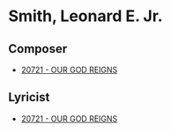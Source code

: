 # Smith, Leonard E.  Jr.

## Composer

- [20721 - OUR GOD REIGNS](/hymns/20721.md)

## Lyricist

- [20721 - OUR GOD REIGNS](/hymns/20721.md)

